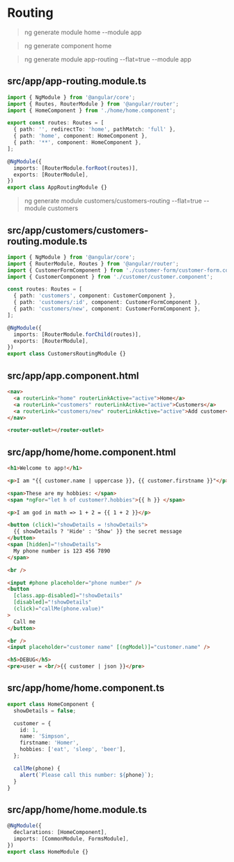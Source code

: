 # Routing

> ng generate module home --module app

> ng generate component home

> ng generate module app-routing --flat=true --module app

## src/app/app-routing.module.ts

```ts
import { NgModule } from '@angular/core';
import { Routes, RouterModule } from '@angular/router';
import { HomeComponent } from './home/home.component';

export const routes: Routes = [
  { path: '', redirectTo: 'home', pathMatch: 'full' },
  { path: 'home', component: HomeComponent },
  { path: '**', component: HomeComponent },
];

@NgModule({
  imports: [RouterModule.forRoot(routes)],
  exports: [RouterModule],
})
export class AppRoutingModule {}
```

> ng generate module customers/customers-routing --flat=true --module customers

## src/app/customers/customers-routing.module.ts

```ts
import { NgModule } from '@angular/core';
import { RouterModule, Routes } from '@angular/router';
import { CustomerFormComponent } from './customer-form/customer-form.component';
import { CustomerComponent } from './customer/customer.component';

const routes: Routes = [
  { path: 'customers', component: CustomerComponent },
  { path: 'customers/:id', component: CustomerFormComponent },
  { path: 'customers/new', component: CustomerFormComponent },
];

@NgModule({
  imports: [RouterModule.forChild(routes)],
  exports: [RouterModule],
})
export class CustomersRoutingModule {}
```

## src/app/app.component.html

```html
<nav>
  <a routerLink="home" routerLinkActive="active">Home</a>
  <a routerLink="customers" routerLinkActive="active">Customers</a>
  <a routerLink="customers/new" routerLinkActive="active">Add customer</a>
</nav>

<router-outlet></router-outlet>
```

## src/app/home/home.component.html

```html
<h1>Welcome to app!</h1>

<p>I am "{{ customer.name | uppercase }}, {{ customer.firstname }}"</p>

<span>These are my hobbies: </span>
<span *ngFor="let h of customer?.hobbies">{{ h }} </span>

<p>I am god in math => 1 + 2 = {{ 1 + 2 }}</p>

<button (click)="showDetails = !showDetails">
  {{ showDetails ? 'Hide' : 'Show' }} the secret message
</button>
<span [hidden]="!showDetails">
  My phone number is 123 456 7890
</span>

<br />

<input #phone placeholder="phone number" />
<button
  [class.app-disabled]="!showDetails"
  [disabled]="!showDetails"
  (click)="callMe(phone.value)"
>
  Call me
</button>

<br />
<input placeholder="customer name" [(ngModel)]="customer.name" />

<h5>DEBUG</h5>
<pre>user = <br/>{{ customer | json }}</pre>
```

## src/app/home/home.component.ts

```ts
export class HomeComponent {
  showDetails = false;

  customer = {
    id: 1,
    name: 'Simpson',
    firstname: 'Homer',
    hobbies: ['eat', 'sleep', 'beer'],
  };

  callMe(phone) {
    alert(`Please call this number: ${phone}`);
  }
}
```

## src/app/home/home.module.ts

```ts
@NgModule({
  declarations: [HomeComponent],
  imports: [CommonModule, FormsModule],
})
export class HomeModule {}
```

